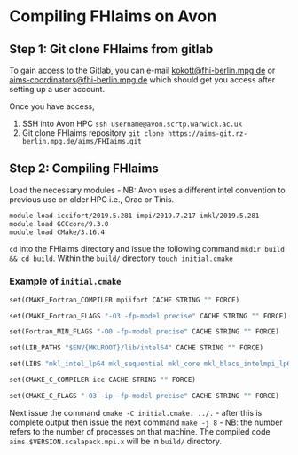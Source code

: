 # Compiling FHIaims on Avon

## Step 1: Git clone FHIaims from gitlab


To gain access to the Gitlab, you can e-mail kokott@fhi-berlin.mpg.de or aims-coordinators@fhi-berlin.mpg.de which should get you access after setting up a user account. 

Once you have access, 
1. SSH into Avon HPC `ssh username@avon.scrtp.warwick.ac.uk`
2. Git clone FHIaims repository `git clone https://aims-git.rz-berlin.mpg.de/aims/FHIaims.git ` 


## Step 2: Compiling FHIaims 

Load the necessary modules - NB: Avon uses a different intel convention to previous use on older HPC i.e., Orac or Tinis.
```bash
module load iccifort/2019.5.281 impi/2019.7.217 imkl/2019.5.281
module load GCCcore/9.3.0
module load CMake/3.16.4
```

`cd` into the FHIaims directory and issue the following command `mkdir build && cd build`.
Within the `build/` directory `touch initial.cmake` 

### Example of `initial.cmake`

```makefile
set(CMAKE_Fortran_COMPILER mpiifort CACHE STRING "" FORCE)

set(CMAKE_Fortran_FLAGS "-O3 -fp-model precise" CACHE STRING "" FORCE)

set(Fortran_MIN_FLAGS "-O0 -fp-model precise" CACHE STRING "" FORCE)

set(LIB_PATHS "$ENV{MKLROOT}/lib/intel64" CACHE STRING "" FORCE)

set(LIBS "mkl_intel_lp64 mkl_sequential mkl_core mkl_blacs_intelmpi_lp64 mkl_scalapack_lp64" CACHE STRING "" FORCE)

set(CMAKE_C_COMPILER icc CACHE STRING "" FORCE)

set(CMAKE_C_FLAGS "-O3 -ip -fp-model precise" CACHE STRING "" FORCE)
```

Next issue the command `cmake -C initial.cmake. ../.` - after this is complete output then issue the next command `make -j 8` - NB: the number refers to the number of processes on that machine. 
The compiled code `aims.$VERSION.scalapack.mpi.x` will be in `build/` directory. 
